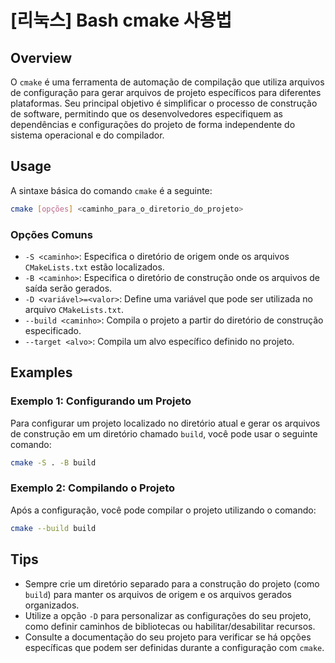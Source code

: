 # [리눅스] Bash cmake 사용법

## Overview
O `cmake` é uma ferramenta de automação de compilação que utiliza arquivos de configuração para gerar arquivos de projeto específicos para diferentes plataformas. Seu principal objetivo é simplificar o processo de construção de software, permitindo que os desenvolvedores especifiquem as dependências e configurações do projeto de forma independente do sistema operacional e do compilador.

## Usage
A sintaxe básica do comando `cmake` é a seguinte:

```bash
cmake [opções] <caminho_para_o_diretorio_do_projeto>
```

### Opções Comuns
- `-S <caminho>`: Especifica o diretório de origem onde os arquivos `CMakeLists.txt` estão localizados.
- `-B <caminho>`: Especifica o diretório de construção onde os arquivos de saída serão gerados.
- `-D <variável>=<valor>`: Define uma variável que pode ser utilizada no arquivo `CMakeLists.txt`.
- `--build <caminho>`: Compila o projeto a partir do diretório de construção especificado.
- `--target <alvo>`: Compila um alvo específico definido no projeto.

## Examples
### Exemplo 1: Configurando um Projeto
Para configurar um projeto localizado no diretório atual e gerar os arquivos de construção em um diretório chamado `build`, você pode usar o seguinte comando:

```bash
cmake -S . -B build
```

### Exemplo 2: Compilando o Projeto
Após a configuração, você pode compilar o projeto utilizando o comando:

```bash
cmake --build build
```

## Tips
- Sempre crie um diretório separado para a construção do projeto (como `build`) para manter os arquivos de origem e os arquivos gerados organizados.
- Utilize a opção `-D` para personalizar as configurações do seu projeto, como definir caminhos de bibliotecas ou habilitar/desabilitar recursos.
- Consulte a documentação do seu projeto para verificar se há opções específicas que podem ser definidas durante a configuração com `cmake`.